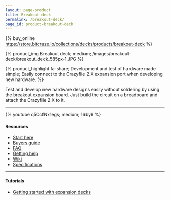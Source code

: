 ```yaml
---
layout: page-product
title: Breakout deck
permalink: /breakout-deck/
page_id: product-breakout-deck
---
```


{% buy_online https://store.bitcraze.io/collections/decks/products/breakout-deck %}

{% product_img Breakout deck; medium;
/images/breakout-deck/breakout_deck_585px-1.JPG
%}

{% product_highlight
fa-share;
Development and test of hardware made simple;
Easily connect to the Crazyflie 2.X expansion port when developing new hardware.
%}

Test and develop new hardware designs easily without soldering by using
the breakout expansion board. Just build the circuit on a breadboard
and attach the Crazyflie 2.X to it.

---

{% youtube q5CcfNx1egs; medium; 16by9 %}

#### Resources

- [Start here](/start/)
- [Buyers guide](/crazyflie-2-0-buyers-guide/)
- [FAQ](/frequently-asked-questions-Crazyflie-2.0/)
- [Getting help](/getting-help/)
- [Wiki](https://wiki.bitcraze.io/projects:crazyflie2:expansionboards:breakout)
- [Specifications](https://store.bitcraze.io/collections/decks/products/breakout-deck)

---

#### Tutorials

- [Getting started with expansion decks](/getting-started-with-expansion-decks/)
